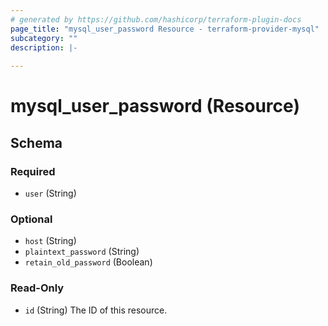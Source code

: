 ```yaml
---
# generated by https://github.com/hashicorp/terraform-plugin-docs
page_title: "mysql_user_password Resource - terraform-provider-mysql"
subcategory: ""
description: |-
  
---
```


# mysql_user_password (Resource)





<!-- schema generated by tfplugindocs -->
## Schema

### Required

- `user` (String)

### Optional

- `host` (String)
- `plaintext_password` (String)
- `retain_old_password` (Boolean)

### Read-Only

- `id` (String) The ID of this resource.
